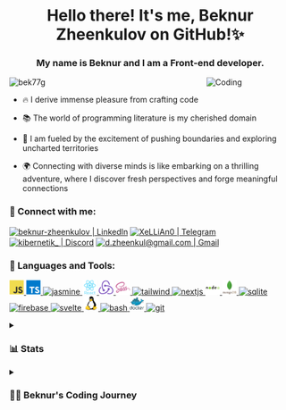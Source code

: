<h1 align="center">Hello there! It's me, Beknur Zheenkulov on GitHub!✨</h1>
<h3 align="center">My name is Beknur and I am a Front-end developer.</h3>

<img align="right" alt="Coding" width="30%" src="https://raw.githubusercontent.com/anathayna/anathayna/master/assets/bmo.gif"/>

<p align="left"> <img src="https://komarev.com/ghpvc/?username=bek77g&label=Profile%20views&color=0e75b6&style=flat" alt="bek77g" /> </p>

- 🔥 I derive immense pleasure from crafting code

- 📚 The world of programming literature is my cherished domain

- 🚀 I am fueled by the excitement of pushing boundaries and exploring uncharted territories
- 🌍 Connecting with diverse minds is like embarking on a thrilling adventure, where I discover fresh perspectives and forge meaningful connections

### 📡 Connect with me:

<p align="left">
<a href="https://linkedin.com/in/beknur-zheenkulov" target="blank"><img align="center" src="https://cdn-icons-png.flaticon.com/512/2504/2504923.png" alt="beknur-zheenkulov | LinkedIn" height="26" width="26" /></a>
<a href="https://t.me/XeLLiAn0" target="blank"><img align="center" src="https://cdn-icons-png.flaticon.com/512/2504/2504941.png" alt="XeLLiAn0 | Telegram" height="26" width="26" /></a>
<a href="https://discordapp.com/users/736174100048773160" target="blank"><img align="center" src="https://cdn-icons-png.flaticon.com/512/2504/2504896.png" alt="kibernetik_ | Discord" height="26" width="26" /></a>
<a href="mailto:d.zheenkul@gmail.com" target="blank"><img align="center" src="https://cdn-icons-png.flaticon.com/512/732/732200.png" alt="d.zheenkul@gmail.com | Gmail" height="26" width="26" /></a>
</p>

### 🧰 Languages and Tools:

<p align="left">
  <a href="https://developer.mozilla.org/en-US/docs/Web/JavaScript" target="_blank" rel="noreferrer">
    <img src="https://raw.githubusercontent.com/devicons/devicon/master/icons/javascript/javascript-original.svg" alt="javascript" width="26" height="26" />
  </a>
  <a href="https://www.typescriptlang.org/" target="_blank" rel="noreferrer">
    <img src="https://raw.githubusercontent.com/devicons/devicon/master/icons/typescript/typescript-original.svg" alt="typescript" width="26" height="26" />
  </a>
  <a href="https://jasmine.github.io/" target="_blank" rel="noreferrer">
    <img src="https://www.vectorlogo.zone/logos/jasmine/jasmine-icon.svg" alt="jasmine" width="26" height="26" />
  </a>
  <a href="https://reactjs.org/" target="_blank" rel="noreferrer">
    <img src="https://raw.githubusercontent.com/devicons/devicon/master/icons/react/react-original-wordmark.svg" alt="react" width="26" height="26" />
  </a>
  <a href="https://redux.js.org" target="_blank" rel="noreferrer">
    <img src="https://raw.githubusercontent.com/devicons/devicon/master/icons/redux/redux-original.svg" alt="redux" width="26" height="26" />
  </a>
  <a href="https://sass-lang.com" target="_blank" rel="noreferrer">
    <img src="https://raw.githubusercontent.com/devicons/devicon/master/icons/sass/sass-original.svg" alt="sass" width="26" height="26" />
  </a>
  <a href="https://tailwindcss.com/" target="_blank" rel="noreferrer">
    <img src="https://www.vectorlogo.zone/logos/tailwindcss/tailwindcss-icon.svg" alt="tailwind" width="26" height="26" />
  </a>
  <a href="https://nextjs.org/" target="_blank" rel="noreferrer">
    <img src="https://cdn.worldvectorlogo.com/logos/nextjs-2.svg" alt="nextjs" width="26" height="26" />
  </a>
  <a href="https://nodejs.org" target="_blank" rel="noreferrer">
    <img src="https://raw.githubusercontent.com/devicons/devicon/master/icons/nodejs/nodejs-original-wordmark.svg" alt="nodejs" width="26" height="26" />
  </a>
  <a href="https://www.mongodb.com/" target="_blank" rel="noreferrer">
    <img src="https://raw.githubusercontent.com/devicons/devicon/master/icons/mongodb/mongodb-original-wordmark.svg" alt="mongodb" width="26" height="26" />
  </a>
  <a href="https://www.sqlite.org/" target="_blank" rel="noreferrer">
    <img src="https://www.vectorlogo.zone/logos/sqlite/sqlite-icon.svg" alt="sqlite" width="26" height="26" />
  </a>
  <a href="https://firebase.google.com/" target="_blank" rel="noreferrer">
    <img src="https://www.vectorlogo.zone/logos/firebase/firebase-icon.svg" alt="firebase" width="26" height="26" />
  </a>
  <a href="https://svelte.dev" target="_blank" rel="noreferrer">
    <img src="https://upload.wikimedia.org/wikipedia/commons/1/1b/Svelte_Logo.svg" alt="svelte" width="26" height="26" />
  </a>
  <a href="https://www.linux.org/" target="_blank" rel="noreferrer">
    <img src="https://raw.githubusercontent.com/devicons/devicon/master/icons/linux/linux-original.svg" alt="linux" width="26" height="26" />
  </a>
  <a href="https://www.gnu.org/software/bash/" target="_blank" rel="noreferrer">
    <img src="https://www.vectorlogo.zone/logos/gnu_bash/gnu_bash-icon.svg" alt="bash" width="26" height="26" />
  </a>
  <a href="https://www.docker.com/" target="_blank" rel="noreferrer">
    <img src="https://raw.githubusercontent.com/devicons/devicon/master/icons/docker/docker-original-wordmark.svg" alt="docker" width="26" height="26" />
  </a>
  <a href="https://git-scm.com/" target="_blank" rel="noreferrer">
    <img src="https://www.vectorlogo.zone/logos/git-scm/git-scm-icon.svg" alt="git" width="26" height="26" />
  </a>
</p>

<details>
    <summary><h3>📊 Stats</h3></summary>
    <img align="left" width="47%" src="https://github-readme-stats-bek77g.vercel.app/api/top-langs?username=bek77g&show_icons=true&locale=en&layout=compact&count_private=true" alt="bek77g | Languages" />
    <img align="right" width="47%" src="https://github-readme-stats-bek77g.vercel.app/api?show_bg=1&username=bek77g&count_private=true&include_all_commits=true" alt="bek77g | Stats" />
    <!-- <img align="left" width="47%" src="https://github-readme-stats-bek77g.vercel.app/api/top-langs?username=bek77g&show_icons=true&locale=en&layout=compact" alt="bek77g | Languages" />
    <img align="right" width="47%" src="https://github-readme-stats-bek77g.vercel.app/api?show_bg=1&username=bek77g" alt="bek77g | Stats" /> -->
</details>

<details>
 <summary><h3>👨‍💻 Beknur's Coding Journey</h3></summary>
   <p>From childhood I started working with operating systems, kernels (Linux/Unix/Windows/Mac OS). As is clear, there is experience with many OS, PC service.
After that I got acquainted with the development of Front-END and since then I have aspired to become a professional programmer. I have a great interest in IT, I am always ready to learn innovations in the genre
I like what I do, and I always try to give 100%. My strengths are my interpersonal skills, attention to detail, ability to work well with others or individually, and ability to quickly and accurately choose new skills, solutions.</p>
</details>
